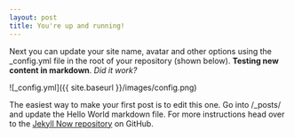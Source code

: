 ```yaml
---
layout: post
title: You're up and running!
---
```


Next you can update your site name, avatar and other options using the _config.yml file in the root of your repository (shown below). **Testing new content in markdown**. *Did it work?*

![_config.yml]({{ site.baseurl }}/images/config.png)

The easiest way to make your first post is to edit this one. Go into /_posts/ and update the Hello World markdown file. For more instructions head over to the [Jekyll Now repository](https://github.com/barryclark/jekyll-now) on GitHub.
